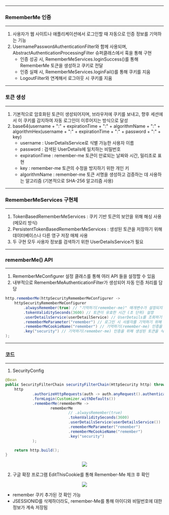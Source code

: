 -----
### RememberMe 인증
-----
1. 사용자가 웹 사이트나 애플리케이션에서 로그인할 때 자동으로 인증 정보를 기억하는 기능
2. UsernamePasswordAuthenticationFilter와 함께 사용되며, AbstractAuthenticationProcessingFilter 슈퍼클래스에서 훅을 통해 구현
   - 인증 성공 시, RememberMeServices.loginSuccess()를 통해 RememberMe 토큰을 생성하고 쿠키로 전달
   - 인증 실패 시, RememberMeServices.loginFail()를 통해 쿠키를 지움
   - LogoutFilter와 연계해서 로그아웃 시 쿠키를 지움

-----
### 토큰 생성
-----
1. 기본적으로 암호화된 토큰이 생성되어지며, 브라우저에 쿠키를 보내고, 향후 세션에서 이 쿠키를 감지하여 자동 로그인이 이루어지는 방식으로 달성
2. base64(username + ":" + expirationTime + ":" + algorithmName + ":" + algorithmHex(username + ":" + expirationTime + ":" + password + ":" + key)
   - username : UserDetailsService로 식별 가능한 사용자 이름
   - password : 검색된 UserDetails에 일치하는 비밀번호
   - expirationTime : remember-me 토큰이 만료되는 날짜와 시간, 밀리초로 표현
   - key : remember-me 토큰의 수정을 방지하기 위한 개인 키
   - algorithmName : remember-me 토큰 서명을 생성하고 검증하는 데 사용하는 알고리즘 (기본적으로 SHA-256 알고리즘 사용)

-----
### RememberMeServices 구현체
-----
1. TokenBasedRememberMeServices : 쿠키 기반 토큰의 보안을 위해 해싱 사용 (메모리 방식)
2. PersistentTokenBasedRememberMeServices : 생성된 토큰을 저장하기 위해 데이터베이스나 다른 영구 저장 매체 사용
3. 두 구현 모두 사용자 정보를 검색하기 위한 UserDetailsService가 필요

-----
### rememberMe() API
-----
1. RememberMeConfigurer 설정 클래스를 통해 여러 API 들을 설정할 수 있음
2. 내부적으로 RememberMeAuthenticationFilter가 생성되어 자동 인증 처리를 담당
```java
http.rememberMe(httpSecurityRememberMeConfigurer ->
    httpSecurityRememberMeConfigurer
        .alwaysRemember(true) // "기억하기(remember-me)" 매개변수가 설정되지 않았을 때도 쿠키가 항상 생성되어야 하는지 여부를 나타냄
        .tokenValiditySeconds(3600) // 토큰이 유효한 시간 (초 단위) 설정
        .userDetailsService(userDetailService) // UserDetails를 조회하기 위해 사용되는 UserDetailsService 지정
        .rememberMeParameter("remember") // 로그인 시 사용자를 기억하기 위해 사용되는 HTTP 매개변수이며, 기본값은 'remember-me'
        .rememberMeCookieName("remember") // 기억하기(remember-me) 인증을 위한 토큰을 저장하는 쿠키 이름이며, 기본값은 'remember-me'
        .key("security") // 기억하기(remember-me) 인증을 위해 생성된 토큰을 식별하는 키 설정
);
```

-----
### 코드
-----
1. SecurityConfig
```java
@Bean
public SecurityFilterChain securityFilterChain(HttpSecurity http) throws Exception {
    http
            .authorizeHttpRequests(auth -> auth.anyRequest().authenticated()) // 어떠한 Request에 대해서 인증을 받아 인가 실시
            .formLogin(Customizer.withDefaults())
            .rememberMe(rememberMe ->
                    rememberMe
                            // .alwaysRemember(true)
                            .tokenValiditySeconds(3600)
                            .userDetailsService(userDetailsService())
                            .rememberMeParameter("remember")
                            .rememberMeCookieName("remember")
                            .key("security")
            );

    return http.build();
}
```
<div align="center">
<img src="https://github.com/user-attachments/assets/efc6f330-6b00-46cd-8948-1fe7d2f6ecd3">
</div>

2. 구글 확장 프로그램 EditThisCookie를 통해 Remember-Me 체크 후 확인
<div align="center">
<img src="https://github.com/user-attachments/assets/53a31a4f-8be5-4e38-bec5-e55ed9b61868">
</div>

  - remember 쿠키 추가된 것 확인 가능
  - JSESSIONID를 삭제하더라도, remember-Me를 통해 아이디와 비밀번호에 대한 정보가 계속 저장됨

